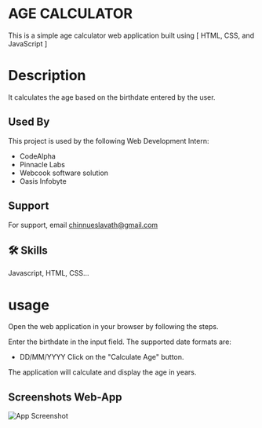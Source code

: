 
# AGE CALCULATOR
This is a simple age calculator web application built using [ HTML, CSS, and JavaScript ]

# Description
It calculates the age based on the birthdate entered by the user.
## Used By

This project is used by the following Web Development Intern:

- CodeAlpha 
- Pinnacle Labs
- Webcook software solution
- Oasis Infobyte


## Support

For support, email chinnueslavath@gmail.com 


## 🛠 Skills
Javascript, HTML, CSS...

# usage
Open the web application in your browser by following the steps.

Enter the birthdate in the input field. The supported date formats are:
- DD/MM/YYYY
Click on the "Calculate Age" button.

The application will calculate and display the age in years.
## Screenshots Web-App

![App Screenshot](https://res.cloudinary.com/dp8gu4t9m/image/upload/v1721915009/Screenshot_2024-07-25_191221_hi2k0f.png)

